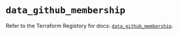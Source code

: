 # `data_github_membership`

Refer to the Terraform Registory for docs: [`data_github_membership`](https://registry.terraform.io/providers/integrations/github/5.27.0/docs/data-sources/membership).
